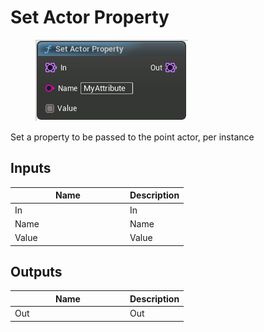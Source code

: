 # Set Actor Property

<div align="left" data-full-width="false">

<figure><img src="../../../api/Point/Set_Actor_Property.png" alt=""><figcaption></figcaption></figure>

</div>

Set a property to be passed to the point actor, per instance

## Inputs

<table><thead><tr><th width="170">Name</th><th>Description</th></tr></thead><tbody><tr><td>In</td><td>In</td></tr><tr><td>Name</td><td>Name</td></tr><tr><td>Value</td><td>Value</td></tr></tbody></table>

## Outputs

<table><thead><tr><th width="170">Name</th><th>Description</th></tr></thead><tbody><tr><td>Out</td><td>Out</td></tr></tbody></table>
